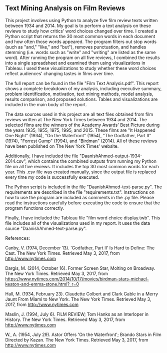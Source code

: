 Text Mining Analysis on Film Reviews
----------------

This project involves using Python to analyze five film review texts written between 1934 and 2014.  My goal is to perform a text analysis on these reviews to study how critics' word choices changed over time.  I created a Python script that returns the 30 most common words in each document and how often those words appeared.  The program filters out stop words (such as "and," "like," and "but"), removes punctuation, and handles stemming (i.e. words such as "write" and "writing" are listed as the same word).  After running the program on all five reviews, I combined the results into a single spreadsheet and examined them using visualizations in Tableau.  I used these visualizations to study whether these word choices reflect audiences' changing tastes in films over time.

The full report can be found in the file "Film Text Analysis.pdf".  This report shows a complete breakdown of my analysis, including executive summary, problem identification, motivation, text mining methods, model analysis, results comparison, and proposed solutions.  Tables and visualizations are included in the main body of the report.

The data sources used in this project are all text files obtained from film reviews written at The New York Times between 1934 and 2014.  The selected films are the winners of the Academy Awards' Best Picture during the years 1935, 1955, 1975, 1995, and 2015.  These films are "It Happened One Night" (1934), "On the Waterfront" (1954), "The Godfather, Part II" (1974), "Forrest Gump" (1994), and "Birdman" (2014).  All of these reviews have been published on The New York Times' website.

Additionally, I have included the file "DaanishAhmed-output-1934-2014.csv", which contains the combined outputs from running my Python file on all five reviews.  It includes the top 30 most common words for each year.  This .csv file was created manually, since the output file is replaced every time my code is successfully executed.

The Python script is included in the file "DaanishAhmed-text-parse.py".  The requirements are described in the file "requirements.txt".  Instructions on how to use the program are included as comments in the .py file.  Please read the instructions carefully before executing the code to ensure that the program functions correctly.

Finally, I have included the Tableau file "film word choice display.twb".  This file includes all of the visualizations used in my report.  It uses the data source "DaanishAhmed-text-parse.py".


References:

Canby, V. (1974, December 13). 'Godfather, Part II' Is Hard to Define: The Cast. The New York
Times. Retrieved May 3, 2017, from http://www.nytimes.com

Dargis, M. (2014, October 16). Former Screen Star, Molting on Broadway. The New York
Times. Retrieved May 3, 2017, from https://www.nytimes.com/2014/10/17/movies/birdman-stars-michael-keaton-and-emma-stone.html?_r=0

Hall, M. (1934, February 23). Claudette Colbert and Clark Gable in a Merry Jaunt From Miami
to New York. The New York Times. Retrieved May 3, 2017, from http://www.nytimes.com

Maslin, J. (1994, July 6). FILM REVIEW; Tom Hanks as an Interloper in History. The New
York Times. Retrieved May 3, 2017, from http://www.nytimes.com

W., A. (1954, July 29). Astor Offers 'On the Waterfront'; Brando Stars in Film Directed by
Kazan. The New York Times. Retrieved May 3, 2017, from http://www.nytimes.com